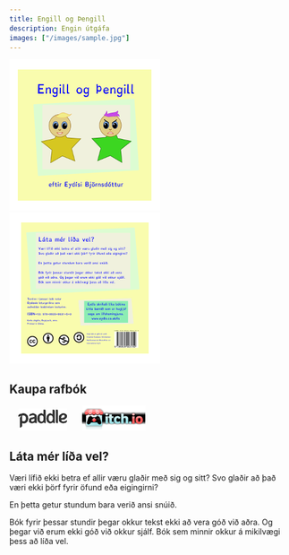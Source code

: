 ```yaml
---
title: Engill og Þengill
description: Engin útgáfa
images: ["/images/sample.jpg"]
---
```



![Cover](/images/EngillogThengillCover.png)
![BackCover](/images/EngillogThengillBackCover.png)
## Kaupa rafbók <br>
&nbsp; &nbsp; <a href="#" class="paddle_button" data-product="508840" data-allow-quantity="false" data-theme="none">![Paddle](/images/paddle.png)</a> &nbsp; &nbsp; &nbsp; <a href="https://eydis.itch.io/engillogthengill">![Itch.io](/images/itchio.png)</a>

## Láta mér líða vel?

Væri lífið ekki betra ef allir væru glaðir með sig og sitt? Svo glaðir að það væri ekki þörf fyrir öfund eða eigingirni?

En þetta getur stundum bara verið ansi snúið.

Bók fyrir þessar stundir þegar okkur tekst ekki að vera góð við aðra. Og þegar við erum ekki góð við okkur sjálf. Bók sem minnir okkur á mikilvægi þess að líða vel.
